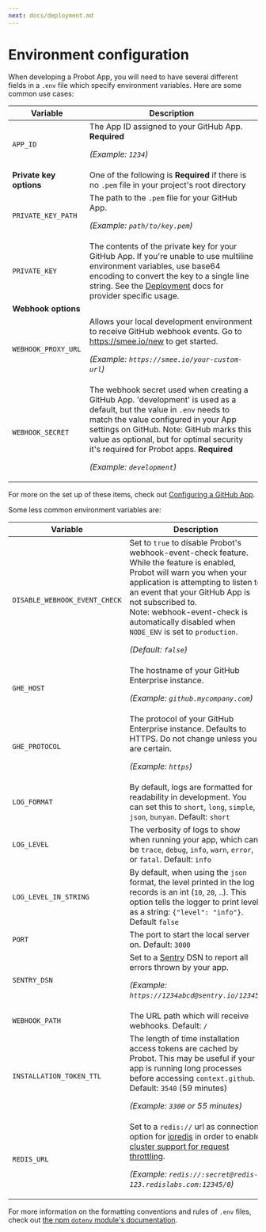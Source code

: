 ```yaml
---
next: docs/deployment.md
---
```


# Environment configuration

When developing a Probot App, you will need to have several different fields in a `.env` file which specify environment variables. Here are some common use cases:

| Variable                | Description                                                                                                                                                                                                                                                                                                                           |
| ----------------------- | ------------------------------------------------------------------------------------------------------------------------------------------------------------------------------------------------------------------------------------------------------------------------------------------------------------------------------------- |
| `APP_ID`                | The App ID assigned to your GitHub App. **Required** <p>_(Example: `1234`)_</p>                                                                                                                                                                                                                                                       |
| **Private key options** | One of the following is **Required** if there is no `.pem` file in your project's root directory                                                                                                                                                                                                                                      |
| `PRIVATE_KEY_PATH`      | The path to the `.pem` file for your GitHub App. <p>_(Example: `path/to/key.pem`)_</p>                                                                                                                                                                                                                                                |
| `PRIVATE_KEY`           | The contents of the private key for your GitHub App. If you're unable to use multiline environment variables, use base64 encoding to convert the key to a single line string. See the [Deployment](deployment.md) docs for provider specific usage.                                                                                   |
| **Webhook options**     |
| `WEBHOOK_PROXY_URL`     | Allows your local development environment to receive GitHub webhook events. Go to https://smee.io/new to get started. <p>_(Example: `https://smee.io/your-custom-url`)_</p>                                                                                                                                                           |
| `WEBHOOK_SECRET`        | The webhook secret used when creating a GitHub App. 'development' is used as a default, but the value in `.env` needs to match the value configured in your App settings on GitHub. Note: GitHub marks this value as optional, but for optimal security it's required for Probot apps. **Required** <p>_(Example: `development`)_</p> |

For more on the set up of these items, check out [Configuring a GitHub App](./development.md#configuring-a-github-app).

Some less common environment variables are:

| Variable                      | Description                                                                                                                                                                                                                                                                                                                                         |
| ----------------------------- | --------------------------------------------------------------------------------------------------------------------------------------------------------------------------------------------------------------------------------------------------------------------------------------------------------------------------------------------------- |
| `DISABLE_WEBHOOK_EVENT_CHECK` | Set to `true` to disable Probot's webhook-event-check feature. While the feature is enabled, Probot will warn you when your application is attempting to listen to an event that your GitHub App is not subscribed to. <br> Note: webhook-event-check is automatically disabled when `NODE_ENV` is set to `production`. <p>_(Default: `false`)_</p> |
| `GHE_HOST`                    | The hostname of your GitHub Enterprise instance. <p>_(Example: `github.mycompany.com`)_</p>                                                                                                                                                                                                                                                         |
| `GHE_PROTOCOL`                | The protocol of your GitHub Enterprise instance. Defaults to HTTPS. Do not change unless you are certain. <p>_(Example: `https`)_</p>                                                                                                                                                                                                               |
| `LOG_FORMAT`                  | By default, logs are formatted for readability in development. You can set this to `short`, `long`, `simple`, `json`, `bunyan`. Default: `short`                                                                                                                                                                                                    |
| `LOG_LEVEL`                   | The verbosity of logs to show when running your app, which can be `trace`, `debug`, `info`, `warn`, `error`, or `fatal`. Default: `info`                                                                                                                                                                                                            |
| `LOG_LEVEL_IN_STRING`         | By default, when using the `json` format, the level printed in the log records is an int (`10`, `20`, ..). This option tells the logger to print level as a string: `{"level": "info"}`. Default `false`                                                                                                                                            |
| `PORT`                        | The port to start the local server on. Default: `3000`                                                                                                                                                                                                                                                                                              |
| `SENTRY_DSN`                  | Set to a [Sentry](https://sentry.io/) DSN to report all errors thrown by your app. <p>_(Example: `https://1234abcd@sentry.io/12345`)_</p>                                                                                                                                                                                                           |
| `WEBHOOK_PATH`                | The URL path which will receive webhooks. Default: `/`                                                                                                                                                                                                                                                                                              |
| `INSTALLATION_TOKEN_TTL`      | The length of time installation access tokens are cached by Probot. This may be useful if your app is running long processes before accessing `context.github`. Default: `3540` (59 minutes) <p>_(Example: `3300` or 55 minutes)_</p>                                                                                                               |
| `REDIS_URL`                   | Set to a `redis://` url as connection option for [ioredis](https://github.com/luin/ioredis#connect-to-redis) in order to enable [cluster support for request throttling](https://github.com/octokit/plugin-throttling.js#clustering). <p>_(Example: `redis://:secret@redis-123.redislabs.com:12345/0`)_</p>                                         |

For more information on the formatting conventions and rules of `.env` files, check out [the npm `dotenv` module's documentation](https://www.npmjs.com/package/dotenv#rules).

